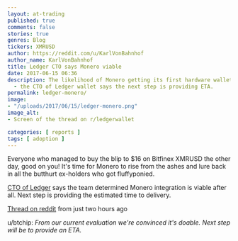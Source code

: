 ```yaml
---
layout: at-trading
published: true
comments: false
stories: true
genres: Blog
tickers: XMRUSD
author: https://reddit.com/u/KarlVonBahnhof
author_name: KarlVonBahnhof
title: Ledger CTO says Monero viable
date: 2017-06-15 06:36
description: The likelihood of Monero getting its first hardware wallet is growing
  - the CTO of Ledger wallet says the next step is providing ETA.
permalink: ledger-monero/
image:
- "/uploads/2017/06/15/ledger-monero.png"
image_alt:
- Screen of the thread on r/ledgerwallet

categories: [ reports ]
tags: [ adoption ]
---
```



Everyone who managed to buy the blip to $16 on Bitfinex XMRUSD the other day, good on you! It's time for Monero to rise from the ashes and lure back in all the butthurt ex-holders who got fluffyponied.

[CTO of Ledger](https://reddit.com/u/btchip) says the team determined Monero integration is viable after all. Next step is providing the estimated time to delivery.

[Thread on reddit](https://www.reddit.com/r/ledgerwallet/comments/6hdo1r/does_ledger_nano_s_support_monero_xmr_yet/) from just two hours ago

u/btchip: *From our current evaluation we're convinced it's doable. Next step will be to provide an ETA.*
